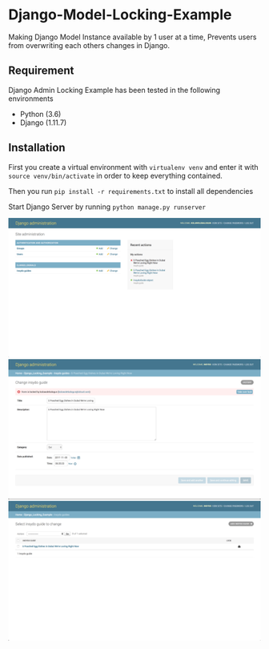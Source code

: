 # Django-Model-Locking-Example
Making Django Model Instance available by 1 user at a time, Prevents users from overwriting each others changes in Django.

## Requirement

Django Admin Locking Example has been tested in the following environments

* Python (3.6)
* Django (1.11.7)

## Installation

First you create a virtual environment with `virtualenv venv` and enter it with `source venv/bin/activate` in order to keep everything contained. 

Then you run `pip install -r requirements.txt` to install all dependencies

Start Django Server by running `python manage.py runserver`


![screen shot](https://raw.githubusercontent.com/kolawolebalogun/Django-Model-Locking-Example/7438fc213361af6335f283f9adef90907b86b5c2/screenshots/Screen%20Shot%202017-11-04%20at%208.07.44%20PM.png)
![screen shot](https://raw.githubusercontent.com/kolawolebalogun/Django-Model-Locking-Example/7438fc213361af6335f283f9adef90907b86b5c2/screenshots/Screen%20Shot%202017-11-05%20at%206.52.59%20AM.png)
![screen shot](https://raw.githubusercontent.com/kolawolebalogun/Django-Model-Locking-Example/7438fc213361af6335f283f9adef90907b86b5c2/screenshots/Screen%20Shot%202017-11-05%20at%206.53.29%20AM.png)
